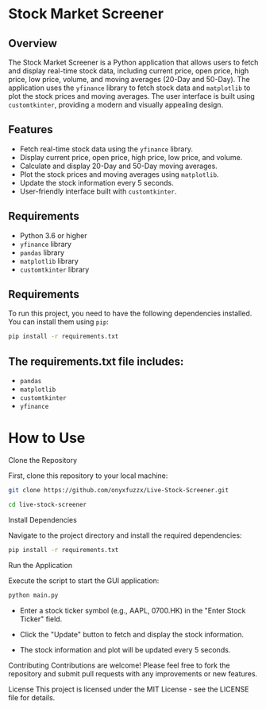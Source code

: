 # Stock Market Screener

## Overview
The Stock Market Screener is a Python application that allows users to fetch and display real-time stock data, including current price, open price, high price, low price, volume, and moving averages (20-Day and 50-Day). The application uses the `yfinance` library to fetch stock data and `matplotlib` to plot the stock prices and moving averages. The user interface is built using `customtkinter`, providing a modern and visually appealing design.

## Features
- Fetch real-time stock data using the `yfinance` library.
- Display current price, open price, high price, low price, and volume.
- Calculate and display 20-Day and 50-Day moving averages.
- Plot the stock prices and moving averages using `matplotlib`.
- Update the stock information every 5 seconds.
- User-friendly interface built with `customtkinter`.

## Requirements
- Python 3.6 or higher
- `yfinance` library
- `pandas` library
- `matplotlib` library
- `customtkinter` library

## Requirements

To run this project, you need to have the following dependencies installed. You can install them using `pip`:

```sh
pip install -r requirements.txt
```

## The requirements.txt file includes:

- `pandas`
- `matplotlib`
- `customtkinter`
- `yfinance`

# How to Use
Clone the Repository

First, clone this repository to your local machine:
```sh
git clone https://github.com/onyxfuzzx/Live-Stock-Screener.git
```
```sh
cd live-stock-screener
```
Install Dependencies

Navigate to the project directory and install the required dependencies:
```sh
pip install -r requirements.txt
```
Run the Application

Execute the script to start the GUI application:

```sh
python main.py
```

- Enter a stock ticker symbol (e.g., AAPL, 0700.HK) in the "Enter Stock Ticker" field.

- Click the "Update" button to fetch and display the stock information.

- The stock information and plot will be updated every 5 seconds.



Contributing
Contributions are welcome! Please feel free to fork the repository and submit pull requests with any improvements or new features.

License
This project is licensed under the MIT License - see the LICENSE file for details.

